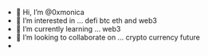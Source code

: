 - 👋 Hi, I’m @0xmonica
- 👀 I’m interested in ... defi btc eth and web3
- 🌱 I’m currently learning ... web3
- 💞️ I’m looking to collaborate on ... crypto currency future 
- 

<!---
0xmonica/0xmonica is a ✨ special ✨ repository because its `README.md` (this file) appears on your GitHub profile.
You can click the Preview link to take a look at your changes.
--->
